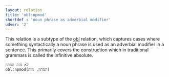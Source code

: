 ```yaml
---
layout: relation
title: 'obl:npmod'
shortdef : 'noun phrase as adverbial modifier'
udver: '2'
---
```


This relation is a subtype of the [obl]() relation, which captures cases where something syntactically a noun phrase is
used as an adverbial modifier in a sentence. This primarily covers the construction which in traditional grammars is called the infinitive absolute.

~~~ sdparse
לא מות תמתון
obl:npmod(תמתון, מות)
~~~
<!-- Interlanguage links updated Po 11. listopadu 2024, 20:11:20 CET -->
